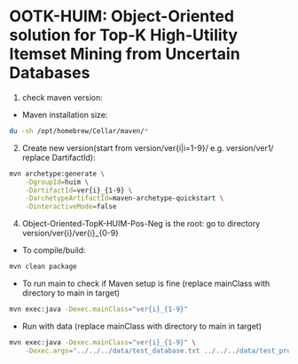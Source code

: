 # OOTK-HUIM: Object-Oriented solution for Top-K High-Utility Itemset Mining from Uncertain Databases

1. check maven version:
- Maven installation size:
```bash
du -sh /opt/homebrew/Cellar/maven/*
```

2. Create new version(start from version/ver{i|i=1-9}/ e.g. version/ver1/ replace DartifactId):
```bash
mvn archetype:generate \
    -DgroupId=huim \
    -DartifactId=ver{i}_{1-9} \
    -DarchetypeArtifactId=maven-archetype-quickstart \
    -DinteractiveMode=false
```

4. Object-Oriented-TopK-HUIM-Pos-Neg is the root: go to directory version/ver{i}/ver{i}_{0-9}

- To compile/build:
```bash
mvn clean package
```

- To run main to check if Maven setup is fine (replace mainClass with directory to main in target)
```bash
mvn exec:java -Dexec.mainClass="ver{i}_{1-9}"
```

- Run with data (replace mainClass with directory to main in target)
```bash
mvn exec:java -Dexec.mainClass="ver{i}_{1-9}" \
    -Dexec.args="../../../data/test_database.txt ../../../data/test_profits.txt 100 0.2"
```
